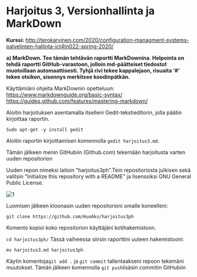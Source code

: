 # Harjoitus 3, Versionhallinta ja MarkDown

**Kurssi:** http://terokarvinen.com/2020/configuration-managment-systems-palvelinten-hallinta-ict4tn022-spring-2020/

**a) MarkDown. Tee tämän tehtävän raportti MarkDownina. Helpointa on tehdä raportti GitHub-varastoon, jolloin md-päätteiset tiedostot muotoillaan automaattisesti. Tyhjä rivi tekee kappalejaon, risuaita ‘#’ tekee otsikon, sisennys merkitsee koodinpätkän.**

Käyttämiäni ohjeita MarkDownin opetteluun: 
https://www.markdownguide.org/basic-syntax/ https://guides.github.com/features/mastering-markdown/

Aloitin harjoituksen asentamalla itselleni Gedit-tekstieditorin, jolla päätin kirjoittaa raportin.

`Sudo apt-get -y install gedit`

Aloitin raportin kirjoittamisen komennolla `gedit harjoitus3.md`.

Tämän jälkeen menin GitHubiin (Github.com) tekemään harjoitusta varten uuden repositorion

Uuden repon nimeksi laitoin "harjoitus3ph".Tein repositoriosta julkisen sekä valitsin "Initialize this repository with a README" ja lisenssiksi GNU General Public License.

![1](1)

Luomisen jälkeen kloonasin uuden repositorioni omalle koneelleni:

`git clone https://github.com/HuoAks/harjoitus3ph`

Komento kopioi koko repositorion käyttäjäni kotihakemistoon.

`cd harjoitus3ph/`
Tässä vaiheessa siirsin raporttini uuteen hakemistooni:

`mv harjoitus3.md harjoitus3ph`

Käytin komentoja`git add .` ja `git commit` tallentaakseni repoon tekemäni muutokset. Tämän jälkeen komennolla `git push`lisäsin commitin GitHubiin




